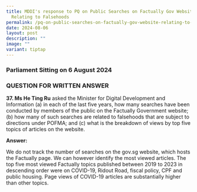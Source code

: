 ```yaml
---
title: MDDI's response to PQ on Public Searches on Factually Gov Website
  Relating to Falsehoods
permalink: /pq-on-public-searches-on-factually-gov-website-relating-to-falsehoods/
date: 2024-08-06
layout: post
description: ""
image: ""
variant: tiptap
---
```

<h3>Parliament Sitting on 6 August 2024</h3>
<h3>QUESTION FOR WRITTEN ANSWER</h3>
<p><strong>37. Ms He Ting Ru</strong> asked the Minister for Digital Development
and Information (a) in each of the last five years, how many searches have
been conducted by members of the public on the Factually Government website;
(b) how many of such searches are related to falsehoods that are subject
to directions under POFMA; and (c) what is the breakdown of views by top
five topics of articles on the website.</p>
<p><strong>Answer:</strong>
</p>
<p>We do not track the number of searches on the gov.sg website, which hosts
the Factually page. We can however identify the most viewed articles. The
top five most viewed Factually topics published between 2019 to 2023 in
descending order were on COVID-19, Ridout Road, fiscal policy, CPF and
public housing. Page views of COVID-19 articles are substantially higher
than other topics.</p>